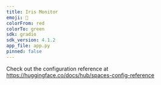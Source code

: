 ```yaml
---
title: Iris Monitor
emoji: 🐨
colorFrom: red
colorTo: green
sdk: gradio
sdk_version: 4.1.2
app_file: app.py
pinned: false
---
```


Check out the configuration reference at https://huggingface.co/docs/hub/spaces-config-reference
